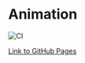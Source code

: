 # Animation

![CI](https://github.com/taniachris8/animation/actions/workflows/web.yml/badge.svg)

[Link to GitHub Pages](https://taniachris8.github.io/animation/)